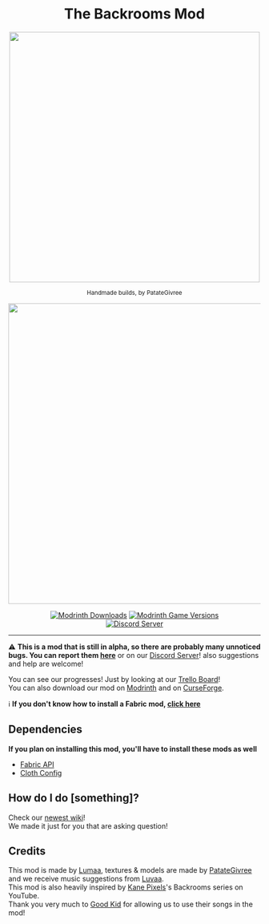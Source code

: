 <center><div align="center">

# The Backrooms Mod

<img src="https://cdn.modrinth.com/data/83vrcdt0/images/fce03d819ffa1e179ed4d20eba755326f6119e90.png" width=500>

<sup>Handmade builds, by PatateGivree</sup>

<img src="https://raw.githubusercontent.com/u-lumaa/u-lumaa/main/assets/fabric-banner.png" width=600>

[![Modrinth Downloads](https://img.shields.io/modrinth/dt/backrooms?label=Modrinth&logo=modrinth)](https://modrinth.com/mod/backrooms)
[![Modrinth Game Versions](https://img.shields.io/modrinth/game-versions/backrooms?label=Minecraft%20Version)](https://modrinth.com/mod/backrooms)  
[![Discord Server](https://img.shields.io/discord/1033451342984908900?label=Support%20Discord&logo=discord)](https://discord.gg/Rqpn3C7yR5)

</div></center>

* * *

⚠️ **This is a mod that is still in alpha, so there are probably many unnoticed bugs. You can report them [here](https://github.com/lumaa-dev/BackroomsMod/issues)** or on our [Discord Server](https://lumaa.brebond.com/support)! also suggestions and help are welcome!

You can see our progresses! Just by looking at our [Trello Board](https://trello.com/b/gDUJ7vvz/the-backrooms-mod)!  
You can also download our mod on [Modrinth](https://modrinth.com/mod/backrooms) and on [CurseForge](https://www.curseforge.com/minecraft/mc-mods/thebackrooms).

ℹ️ **If you don't know how to install a Fabric mod, [click here](https://github.com/lumaa-dev/lumaa-dev/blob/main/installs.md#install-my-fabric-mods)**

## Dependencies
**If you plan on installing this mod, you'll have to install these mods as well**
- [Fabric API](https://modrinth.com/mod/fabric-api/versions?g=1.19.3)
- [Cloth Config](https://modrinth.com/mod/cloth-config/versions?l=fabric&g=1.19.3)

## How do I do [something]?
Check our [newest wiki](https://github.com/lumaa-dev/BackroomsMod/wiki)!  
We made it just for you that are asking question!

## Credits
This mod is made by [Lumaa](https://lumaa.brebond.com/), textures & models are made by [PatateGivree](https://namemc.com/profile/PatateGivree.1) and we receive music suggestions from [Luvaa](https://namemc.com/profile/_Luvaa_.1).  
This mod is also heavily inspired by [Kane Pixels](https://www.youtube.com/c/KANEpixels)'s Backrooms series on YouTube.  
Thank you very much to [Good Kid](https://www.youtube.com/@GoodKidband) for allowing us to use their songs in the mod!

